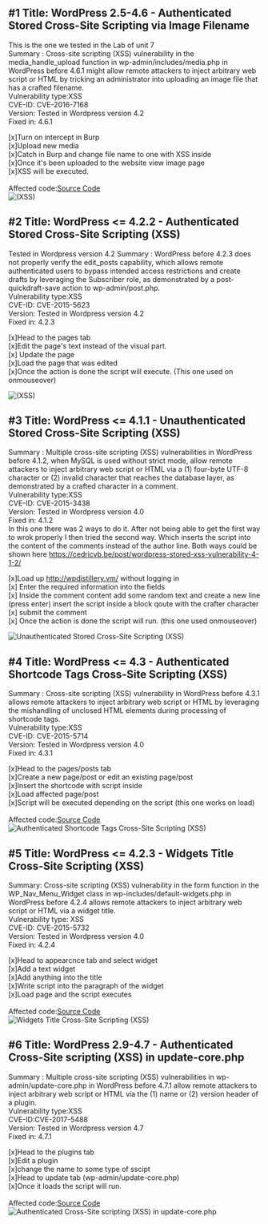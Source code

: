 
#1 Title: WordPress 2.5-4.6 - Authenticated Stored Cross-Site Scripting via Image Filename
-
This is the one we tested in the Lab of unit 7 </br>
Summary : Cross-site scripting (XSS) vulnerability in the media_handle_upload function in wp-admin/includes/media.php in WordPress before 4.6.1 might allow remote attackers to inject arbitrary web script or HTML by tricking an administrator into uploading an image file that has a crafted filename. </br>
Vulnerability type:XSS  </br>
CVE-ID: CVE-2016-7168 </br>
Version: Tested in Wordpress version 4.2 </br>
Fixed in: 4.6.1  </br>

[x]Turn on intercept in Burp </br>
[x]Upload new media </br>
[x]Catch in Burp and change file name to one with XSS inside </br>
[x]Once it's been uploaded to the website view image page </br>
[x]XSS will be executed. </br>
</br>Affected code:<a href="https://github.com/WordPress/WordPress/commit/c9e60dab176635d4bfaaf431c0ea891e4726d6e0">Source Code</a> </br>
<img src="Assignment8-Exploit1.gif" alt="(XSS)">

#2 Title: WordPress <= 4.2.2 - Authenticated Stored Cross-Site Scripting (XSS)
-
Tested in Wordpress version 4.2
Summary : WordPress before 4.2.3 does not properly verify the edit_posts capability, which allows remote authenticated users to bypass intended access restrictions and create drafts by leveraging the Subscriber role, as demonstrated by a post-quickdraft-save action to wp-admin/post.php. </br>
Vulnerability type:XSS  </br>
CVE-ID: CVE-2015-5623 </br>
Version: Tested in Wordpress version 4.2 </br>
Fixed in: 4.2.3  </br>

[x]Head to the pages tab </br>
[x]Edit the page's text instead of the visual part. </br>
[x] Update the page</br>
[x]Load the page that was edited </br>
[x]Once the action is done the script will execute. (This one used on onmouseover) </br>

<img src="Assignment8-Exploit2.gif" alt=" (XSS)">

#3 Title: WordPress <= 4.1.1 - Unauthenticated Stored Cross-Site Scripting (XSS)
-
Summary : Multiple cross-site scripting (XSS) vulnerabilities in WordPress before 4.1.2, when MySQL is used without strict mode, allow remote attackers to inject arbitrary web script or HTML via a (1) four-byte UTF-8 character or (2) invalid character that reaches the database layer, as demonstrated by a crafted character in a comment. </br>
Vulnerability type:XSS  </br>
CVE-ID: CVE-2015-3438 </br>
Version: Tested in Wordpress version 4.0 </br>
Fixed in: 4.1.2 </br>
In this one there was 2 ways to do it. After not being able to get the first way to wrok properly I then tried the second way. Which inserts the script into the content of the comments instead of the author line. Both ways could be shown here https://cedricvb.be/post/wordpress-stored-xss-vulnerability-4-1-2/

[x]Load up http://wpdistillery.vm/ without logging in </br>
[x] Enter the required information into the fields </br>
[x] Inside the comment content add some random text and create a new line (press enter) insert the script inside a block qoute with the crafter character</br>
[x] submit the comment</br>
[x] Once the action is done the script will run. (this one used onmouseover) </br>

<img src="Assignment8-Exploit3.gif" alt="Unauthenticated Stored Cross-Site Scripting (XSS)">

#4 Title: WordPress <= 4.3 - Authenticated Shortcode Tags Cross-Site Scripting (XSS)
-
Summary : Cross-site scripting (XSS) vulnerability in WordPress before 4.3.1 allows remote attackers to inject arbitrary web script or HTML by leveraging the mishandling of unclosed HTML elements during processing of shortcode tags. </br>
Vulnerability type:XSS  </br>
CVE-ID: CVE-2015-5714 </br>
Version: Tested in Wordpress version 4.0 </br>
Fixed in: 4.3.1  </br>

[x]Head to the pages/posts tab </br>
[x]Create a new page/post or edit an existing page/post </br>
[x]Insert the shortcode with script inside </br>
[x]Load affected page/post</br>
[x]Script will be executed depending on the script (this one works on load) </br>
</br>Affected code:<a href="https://github.com/WordPress/WordPress/commit/f72b21af23da6b6d54208e5c1d65ececdaa109c8">Source Code</a> </br>
<img src="Assignment8-Exploit4.gif" alt="Authenticated Shortcode Tags Cross-Site Scripting (XSS)">

#5 Title: WordPress <= 4.2.3 - Widgets Title Cross-Site Scripting (XSS)
-
Summary: Cross-site scripting (XSS) vulnerability in the form function in the WP_Nav_Menu_Widget class in wp-includes/default-widgets.php in WordPress before 4.2.4 allows remote attackers to inject arbitrary web script or HTML via a widget title.  </br>
Vulnerability type: XSS  </br>
CVE-ID: CVE-2015-5732 </br>
Version: Tested in Wordpress version 4.0 </br>
Fixed in: 4.2.4  </br>

[x]Head to appearcnce tab and select widget </br>
[x]Add a text widget </br>
[x]Add anything into the title </br>
[x]Write script into the paragraph of the widget </br>
[x]Load page and the script executes </br>
</br>Affected code:<a href="https://core.trac.wordpress.org/changeset/33529">Source Code</a> </br>
<img src="Assignment8-Exploit5.gif" alt="Widgets Title Cross-Site Scripting (XSS)">

#6 Title: WordPress 2.9-4.7 - Authenticated Cross-Site scripting (XSS) in update-core.php
-
Summary : Multiple cross-site scripting (XSS) vulnerabilities in wp-admin/update-core.php in WordPress before 4.7.1 allow remote attackers to inject arbitrary web script or HTML via the (1) name or (2) version header of a plugin. </br>
Vulnerability type:XSS  </br>
CVE-ID:CVE-2017-5488  </br>
Version: Tested in Wordpress version 4.7  </br>
Fixed in: 4.7.1  </br>

[x]Head to the plugins tab </br>
[x]Edit a plugin </br>
[x]change the name to some type of sscipt </br>
[x]Head to update tab (wp-admin/update-core.php) </br>
[x]Once it loads the script will run. </br>
</br>Affected code:<a href="https://github.com/WordPress/WordPress/blob/c9ea1de1441bb3bda133bf72d513ca9de66566c2/wp-admin/update-core.php">Source Code</a> </br>
<img src="Assignment8-Exploit6.gif" alt="Authenticated Cross-Site scripting (XSS) in update-core.php">
